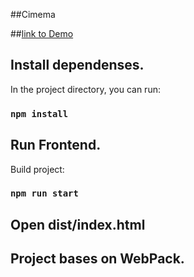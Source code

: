 ##Cimema

##[link to Demo](https://sergimasl.github.io/Cinema/)

## Install dependenses.

In the project directory, you can run:

### `npm install`

## Run Frontend.

Build project:

### `npm run start`

## Open dist/index.html

## Project bases on WebPack.
